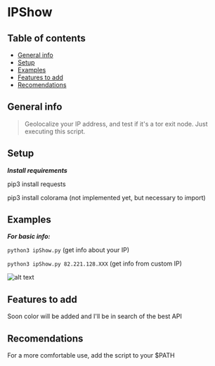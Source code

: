 # IPShow

## Table of contents
* [General info](#general-info)
* [Setup](#setup)
* [Examples](#Examples)
* [Features to add](#Features-to-add)
* [Recomendations](#Recomendations)



## General info
>Geolocalize your IP address, and test if it's a tor exit node. Just executing this script.


## Setup

***Install requirements***

pip3 install requests

pip3 install colorama (not implemented yet, but necessary to import)


## Examples

***For basic info:***

`python3 ipShow.py` (get info about your IP)

`python3 ipShow.py 82.221.128.XXX` (get info from custom IP)

![alt text](https://i.imgur.com/BjyVWd9.png)

## Features to add

Soon color will be added and I'll be in search of the best API

## Recomendations

For a more comfortable use, add the script to your $PATH
